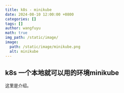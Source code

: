 ```yaml
---
title: k8s - minikube
date: 2024-08-10 12:00:00 +0800
categories: []
tags: []
author: wangfuyu
math: true 
img_path: /static/image/
image:
  path: /static/image/minikube.png
  alt: minikube
---
```


## k8s 一个本地就可以用的环境minikube

这里是介绍。

